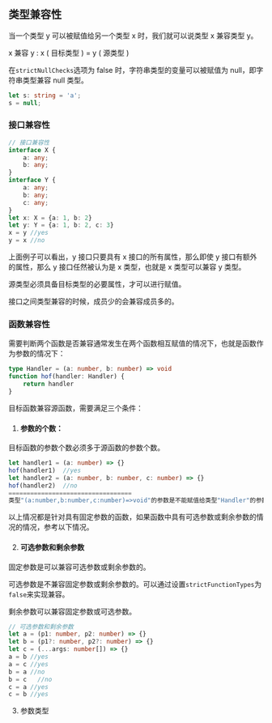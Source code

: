 ## 类型兼容性

当一个类型 y 可以被赋值给另一个类型 x 时，我们就可以说类型 x 兼容类型 y。

x 兼容 y : x ( 目标类型 ) = y ( 源类型 )

在`strictNullChecks`选项为 false 时，字符串类型的变量可以被赋值为 null，即字符串类型兼容 null 类型。

```typescript
let s: string = 'a';
s = null;
```

### 接口兼容性

```typescript
// 接口兼容性
interface X {
    a: any;
    b: any;
}
interface Y {
    a: any;
    b: any;
    c: any;
}
let x: X = {a: 1, b: 2}
let y: Y = {a: 1, b: 2, c: 3}
x = y //yes
y = x //no
```

上面例子可以看出，y 接口只要具有 x 接口的所有属性，那么即使 y 接口有额外的属性，那么 y 接口任然被认为是 x 类型，也就是 x 类型可以兼容 y 类型。

源类型必须具备目标类型的必要属性，才可以进行赋值。

接口之间类型兼容的时候，成员少的会兼容成员多的。

### 函数兼容性

需要判断两个函数是否兼容通常发生在两个函数相互赋值的情况下，也就是函数作为参数的情况下：

```typescript
type Handler = (a: number, b: number) => void
function hof(handler: Handler) {
    return handler
}
```

目标函数兼容源函数，需要满足三个条件：

1. #### 参数的个数：

  目标函数的参数个数必须多于源函数的参数个数。

```typescript
let handler1 = (a: number) => {}
hof(handler1)  //yes
let handler2 = (a: number, b: number, c: number) => {}
hof(handler2)  //no
==================================
类型"(a:number,b:number,c:number)=>void"的参数是不能赋值给类型"Handler"的参数
```

以上情况都是针对具有固定参数的函数，如果函数中具有可选参数或剩余参数的情况的情况，参考以下情况。

2. #### 可选参数和剩余参数

固定参数是可以兼容可选参数或剩余参数的。

可选参数是不兼容固定参数或剩余参数的。可以通过设置`strictFunctionTypes`为 `false`来实现兼容。

剩余参数可以兼容固定参数或可选参数。

```typescript
// 可选参数和剩余参数
let a = (p1: number, p2: number) => {}
let b = (p1?: number, p2?: number) => {}
let c = (...args: number[]) => {}
a = b //yes
a = c //yes
b = a //no
b = c	//no
c = a //yes
c = b //yes
```

3. 参数类型

